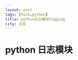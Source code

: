 ```yaml
---
layout: post
tags: [tech,python]
title: python日志模块logging
city: 北京
---
```


python 日志模块
==============

